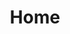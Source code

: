 ---
title: Home
tags:
icon: home
svg: '<svg xmlns="http://www.w3.org/2000/svg" width="24" height="24" fill="none" viewBox="0 0 24 24" stroke-width="1.5" stroke-linecap="round" stroke-linejoin="round" stroke="currentColor"><path d="M6.5 20a2 2 0 0 1-2-2V9.961A2 2 0 0 1 5.25 8.4l5.5-4.4a2 2 0 0 1 2.5 0l5.5 4.4a2 2 0 0 1 .75 1.561V18a2 2 0 0 1-2 2h-11Z"/><path d="M9.5 20v-4.5a2 2 0 0 1 2-2h1a2 2 0 0 1 2 2V20"/></svg>'
---